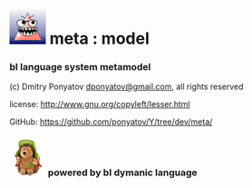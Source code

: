 # ![logo](https://github.com/ponyatov/icons/raw/master/triangle.png) meta : model
### bI language system metamodel

(c) Dmitry Ponyatov <dponyatov@gmail.com>, all rights reserved

license: http://www.gnu.org/copyleft/lesser.html

GitHub: https://github.com/ponyatov/Y/tree/dev/meta/

### ![logo](https://github.com/ponyatov/icons/raw/master/hedge64x64.png) powered by bI dymanic language

